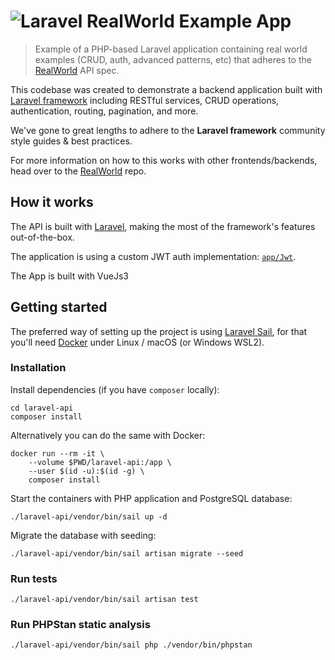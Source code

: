 # ![Laravel RealWorld Example App](.github/readme/logo.png)

> Example of a PHP-based Laravel application containing real world examples (CRUD, auth, advanced patterns, etc) that adheres to the [RealWorld](https://github.com/gothinkster/realworld) API spec.

This codebase was created to demonstrate a backend application built with [Laravel framework](https://laravel.com/) including RESTful services, CRUD operations, authentication, routing, pagination, and more.

We've gone to great lengths to adhere to the **Laravel framework** community style guides & best practices.

For more information on how to this works with other frontends/backends, head over to the [RealWorld](https://github.com/gothinkster/realworld) repo.

## How it works

The API is built with [Laravel](https://laravel.com/), making the most of the framework's features out-of-the-box.

The application is using a custom JWT auth implementation: [`app/Jwt`](laravel-api/app/Jwt).

The App is built with VueJs3

## Getting started

The preferred way of setting up the project is using [Laravel Sail](https://laravel.com/docs/sail),
for that you'll need [Docker](https://docs.docker.com/get-docker/) under Linux / macOS (or Windows WSL2).

### Installation

Install dependencies (if you have `composer` locally):

    cd laravel-api
    composer install

Alternatively you can do the same with Docker:

    docker run --rm -it \
        --volume $PWD/laravel-api:/app \
        --user $(id -u):$(id -g) \
        composer install

Start the containers with PHP application and PostgreSQL database:

    ./laravel-api/vendor/bin/sail up -d

Migrate the database with seeding:

    ./laravel-api/vendor/bin/sail artisan migrate --seed

### Run tests

    ./laravel-api/vendor/bin/sail artisan test

### Run PHPStan static analysis

    ./laravel-api/vendor/bin/sail php ./vendor/bin/phpstan
